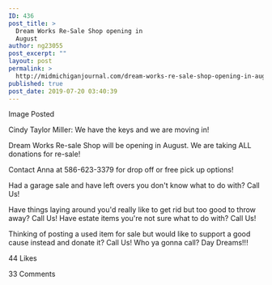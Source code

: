 ```yaml
---
ID: 436
post_title: >
  Dream Works Re-Sale Shop opening in
  August
author: ng23055
post_excerpt: ""
layout: post
permalink: >
  http://midmichiganjournal.com/dream-works-re-sale-shop-opening-in-august
published: true
post_date: 2019-07-20 03:40:39
---
```

Image Posted

Cindy Taylor Miller: We have the keys and we are moving in!

Dream Works Re-sale Shop will be opening in August. We are taking ALL donations for re-sale!

Contact Anna at 586-623-3379 for drop off or free pick up options!

Had a garage sale and have left overs you don't know what to do with? Call Us!

Have things laying around you'd really like to get rid but too good to throw away? Call Us! Have estate items you're not sure what to do with? Call Us!

Thinking of posting a used item for sale but would like to support a good cause instead and donate it? Call Us! Who ya gonna call? Day Dreams!!!

44 Likes

33 Comments
